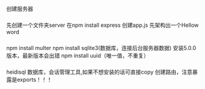 #
创建服务器


###
先创建一个文件夹server
在npm install express
创建app.js  先架构出一个Hellow word 

###
npm install multer
npm install sqlite3(数据库，连接后台服务器数据)   安装5.0.0版本，最新版本会出错
npm install uuid（唯一值，不重复）

###
heidisql  数据库，会话管理工具,如果不想安装的话可直接copy
创建路由，注意暴露是exports！！！